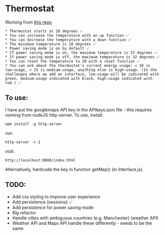 # Thermostat

Working from [this repo](https://github.com/makersacademy/course/tree/master/thermostat)

```
* Thermostat starts at 20 degrees ✅
* You can increase the temperature with an up function ✅
* You can decrease the temperature with a down function ✅
* The minimum temperature is 10 degrees ✅
* Power saving mode is on by default ✅
* If power saving mode is on, the maximum temperature is 25 degrees ✅
* If power saving mode is off, the maximum temperature is 32 degrees ✅
* You can reset the temperature to 20 with a reset function ✅
* You can ask about the thermostat's current energy usage: < 18 is low-usage, < 25 is medium-usage, anything else is high-usage. (In the challenges where we add an interface, low-usage will be indicated with green, medium-usage indicated with black, high-usage indicated with red.) ✅
```
## To use:
I have put the googlemaps API key in the APIkeys.json file - this requires running from nodeJS http-server. To use, install:
```
npm install -g http-server
```
run:
```
http-server -c-1
```
visit:
```
http://localhost:8080/index.html
```
Alternatively, hardcode the key in function getMap() (in Interface.js).

## TODO:
* Add css styling to improve user experience
* Add persistence (sessions) ✅
* Add persistence for power saving mode
* Big refactor
* Handle cities with ambiguous countries (e.g. Manchester) (weather API)
* Weather API and Maps API handle these differently - needs to be the same
